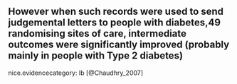 However when such records were used to send judgemental letters to people with diabetes,49 randomising sites of care, intermediate outcomes were significantly improved (probably mainly in people with Type 2 diabetes)
---
 nice.evidencecategory: Ib
[@Chaudhry_2007]
